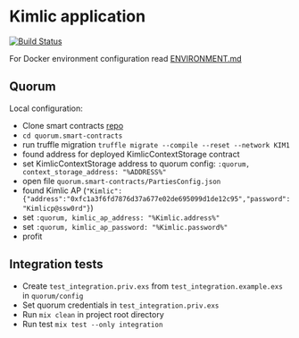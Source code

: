 # Kimlic application
[![Build Status](https://travis-ci.com/Kimlic/kimlic-elixir.svg?token=gBEogjXajqrbo6djzwm2&branch=develop)](https://travis-ci.com/Kimlic/kimlic-elixir)

For Docker environment configuration read
[ENVIRONMENT.md](https://github.com/Kimlic/kimlic-elixir/blob/develop/docs/ENVIRONMENT.md)

## Quorum

Local configuration:
- Clone smart contracts [repo](https://github.com/Kimlic/quorum.smart-contracts/)
- `cd quorum.smart-contracts`
- run truffle migration `truffle migrate --compile --reset --network KIM1` 
- found address for deployed KimlicContextStorage contract
- set KimlicContextStorage address to quorum config: `:quorum, context_storage_address: "%ADDRESS%"`
- open file `quorum.smart-contracts/PartiesConfig.json`
- found Kimlic AP (`"Kimlic":{"address":"0xfc1a3f6fd7876d37a677e02de695099d1de12c95","password":"Kimlicp@ssw0rd"}`) 
- set `:quorum, kimlic_ap_address: "%Kimlic.address%"`
- set `:quorum, kimlic_ap_password: "%Kimlic.password%"`
- profit

## Integration tests
- Create `test_integration.priv.exs` from `test_integration.example.exs` in `quorum/config`
- Set quorum credentials in `test_integration.priv.exs`
- Run `mix clean` in project root directory
- Run test `mix test --only integration`
